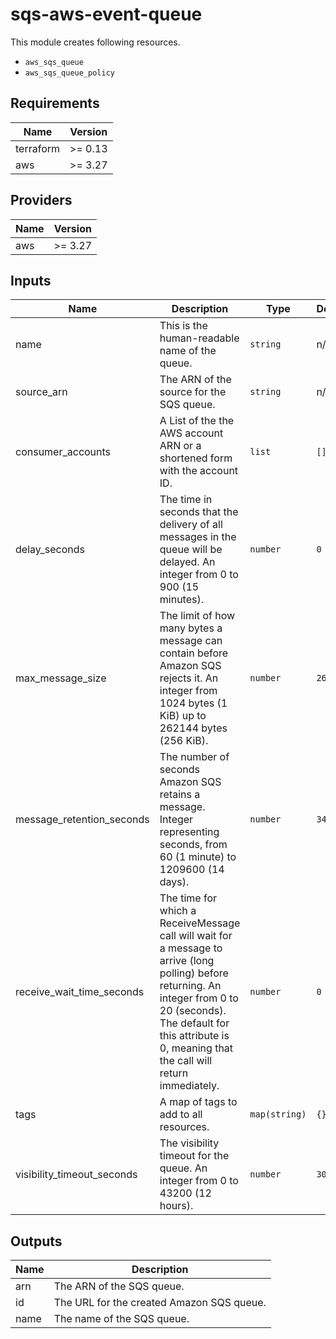 # sqs-aws-event-queue

This module creates following resources.

- `aws_sqs_queue`
- `aws_sqs_queue_policy`

<!-- BEGINNING OF PRE-COMMIT-TERRAFORM DOCS HOOK -->
## Requirements

| Name | Version |
|------|---------|
| terraform | >= 0.13 |
| aws | >= 3.27 |

## Providers

| Name | Version |
|------|---------|
| aws | >= 3.27 |

## Inputs

| Name | Description | Type | Default | Required |
|------|-------------|------|---------|:--------:|
| name | This is the human-readable name of the queue. | `string` | n/a | yes |
| source\_arn | The ARN of the source for the SQS queue. | `string` | n/a | yes |
| consumer\_accounts | A List of the the AWS account ARN or a shortened form with the account ID. | `list` | `[]` | no |
| delay\_seconds | The time in seconds that the delivery of all messages in the queue will be delayed. An integer from 0 to 900 (15 minutes). | `number` | `0` | no |
| max\_message\_size | The limit of how many bytes a message can contain before Amazon SQS rejects it. An integer from 1024 bytes (1 KiB) up to 262144 bytes (256 KiB). | `number` | `262144` | no |
| message\_retention\_seconds | The number of seconds Amazon SQS retains a message. Integer representing seconds, from 60 (1 minute) to 1209600 (14 days). | `number` | `345600` | no |
| receive\_wait\_time\_seconds | The time for which a ReceiveMessage call will wait for a message to arrive (long polling) before returning. An integer from 0 to 20 (seconds). The default for this attribute is 0, meaning that the call will return immediately. | `number` | `0` | no |
| tags | A map of tags to add to all resources. | `map(string)` | `{}` | no |
| visibility\_timeout\_seconds | The visibility timeout for the queue. An integer from 0 to 43200 (12 hours). | `number` | `30` | no |

## Outputs

| Name | Description |
|------|-------------|
| arn | The ARN of the SQS queue. |
| id | The URL for the created Amazon SQS queue. |
| name | The name of the SQS queue. |

<!-- END OF PRE-COMMIT-TERRAFORM DOCS HOOK -->
